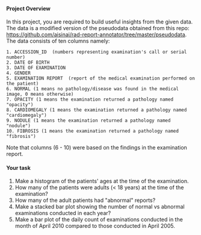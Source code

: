 #### Project Overview

In this project, you are required to build useful insights from the given data. The data is a modified version of the pseudodata obtained from this repo: https://github.com/aisinai/rad-report-annotator/tree/master/pseudodata. The data consists of ten columns namely:

    1. ACCESSION_ID  (numbers representing examination's call or serial number)
    2. DATE OF BIRTH
    3. DATE OF EXAMINATION
    4. GENDER
    5. EXAMINATION REPORT  (report of the medical examination performed on the patient)
    6. NORMAL (1 means no pathology/disease was found in the medical image, 0 means otherwise)
    7. OPACITY (1 means the examination returned a pathology named "opacity")
    8. CARDIOMEGALY (1 means the examination returned a pathology named "cardiomegaly")
    9. NODULE (1 means the examination returned a pathology named "nodule")
    10. FIBROSIS (1 means the examination returned a pathology named "fibrosis")

Note that columns (6 - 10) were based on the findings in the examination report.


#### Your task

1. Make a histogram of the patients' ages at the time of the examination.
2. How many of the patients were adults (< 18 years) at the time of the examination?
3. How many of the adult patients had "abnormal" reports?
4. Make a stacked bar plot showing the number of normal vs abnormal examinations conducted in each year?
5. Make a bar plot of the daily count of examinations conducted in the month of April 2010 compared to those conducted in April 2005.
